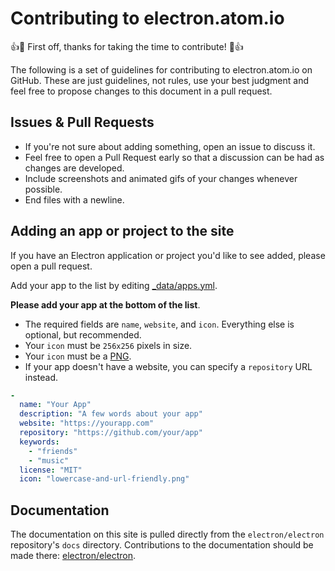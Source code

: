 # Contributing to electron.atom.io

:+1::tada: First off, thanks for taking the time to contribute! :tada::+1:

The following is a set of guidelines for contributing to electron.atom.io on GitHub. These are just guidelines, not rules, use your best judgment and feel free to propose changes to this document in a pull request.

## Issues & Pull Requests

* If you're not sure about adding something, open an issue to discuss it.
* Feel free to open a Pull Request early so that a discussion can be had as changes are developed.
* Include screenshots and animated gifs of your changes whenever possible.
* End files with a newline.


## Adding an app or project to the site

If you have an Electron application or project you'd like to see added, please
open a pull request.

Add your app to the list by editing [_data/apps.yml](/_data/apps.yml).

**Please add your app at the bottom of the list**.

* The required fields are `name`, `website`, and `icon`. Everything else is
  optional, but recommended.
* Your `icon` must be `256x256` pixels in size.
* Your `icon` must be a [PNG](https://en.wikipedia.org/wiki/Portable_Network_Graphics).
* If your app doesn't have a website, you can specify a `repository` URL instead.

```yml
-
  name: "Your App"
  description: "A few words about your app"
  website: "https://yourapp.com"
  repository: "https://github.com/your/app"
  keywords:
    - "friends"
    - "music"
  license: "MIT"
  icon: "lowercase-and-url-friendly.png"
```

## Documentation

The documentation on this site is pulled directly from the `electron/electron` repository's `docs` directory. Contributions to the documentation should be made there: [electron/electron](https://github.com/electron/electron/tree/master/docs).
